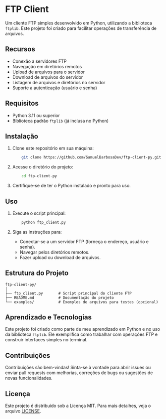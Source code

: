 # FTP Client

Um cliente FTP simples desenvolvido em Python, utilizando a biblioteca `ftplib`. Este projeto foi criado para facilitar operações de transferência de arquivos.

## Recursos

- Conexão a servidores FTP
- Navegação em diretórios remotos
- Upload de arquivos para o servidor
- Download de arquivos do servidor
- Listagem de arquivos e diretórios no servidor
- Suporte a autenticação (usuário e senha)

## Requisitos

- Python 3.11 ou superior
- Biblioteca padrão `ftplib` (já inclusa no Python)

## Instalação

1. Clone este repositório em sua máquina:

    ```bash
        git clone https://github.com/SamuelBarbosaDev/ftp-client-py.git
    ```

2. Acesse o diretório do projeto:

    ```bash
        cd ftp-client-py
    ```

3. Certifique-se de ter o Python instalado e pronto para uso.

## Uso

1. Execute o script principal:

    ```bash
        python ftp_client.py
    ```

2. Siga as instruções para:
   - Conectar-se a um servidor FTP (forneça o endereço, usuário e senha).
   - Navegar pelos diretórios remotos.
   - Fazer upload ou download de arquivos.

## Estrutura do Projeto

```plaintext
ftp-client-py/
│
├── ftp_client.py       # Script principal do cliente FTP
├── README.md           # Documentação do projeto
└── examples/           # Exemplos de arquivos para testes (opcional)
```

## Aprendizado e Tecnologias

Este projeto foi criado como parte de meu aprendizado em Python e no uso da biblioteca `ftplib`. Ele exemplifica como trabalhar com operações FTP e construir interfaces simples no terminal.

## Contribuições

Contribuições são bem-vindas! Sinta-se à vontade para abrir issues ou enviar pull requests com melhorias, correções de bugs ou sugestões de novas funcionalidades.

## Licença

Este projeto é distribuído sob a Licença MIT. Para mais detalhes, veja o arquivo [LICENSE](LICENSE).
